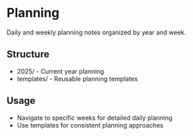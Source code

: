 # Planning

Daily and weekly planning notes organized by year and week.

## Structure
- 2025/ - Current year planning
- templates/ - Reusable planning templates

## Usage
- Navigate to specific weeks for detailed daily planning
- Use templates for consistent planning approaches
